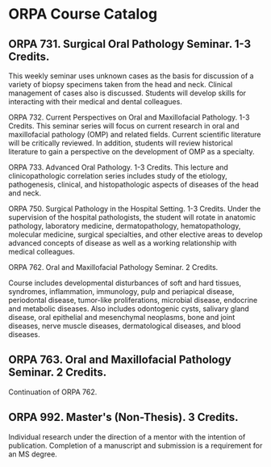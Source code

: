 # ORPA Course Catalog

## ORPA 731. Surgical Oral Pathology Seminar. 1-3 Credits.
This weekly seminar uses unknown cases as the basis for discussion of a variety of biopsy specimens taken from the head and neck. Clinical management of cases also is discussed. Students will develop skills for interacting with their medical and dental colleagues.

ORPA 732. Current Perspectives on Oral and Maxillofacial Pathology. 1-3 Credits.
This seminar series will focus on current research in oral and maxillofacial pathology (OMP) and related fields. Current scientific literature will be critically reviewed. In addition, students will review historical literature to gain a perspective on the development of OMP as a specialty.

ORPA 733. Advanced Oral Pathology. 1-3 Credits.
This lecture and clinicopathologic correlation series includes study of the etiology, pathogenesis, clinical, and histopathologic aspects of diseases of the head and neck.

ORPA 750. Surgical Pathology in the Hospital Setting. 1-3 Credits.
Under the supervision of the hospital pathologists, the student will rotate in anatomic pathology, laboratory medicine, dermatopathology, hematopathology, molecular medicine, surgical specialties, and other elective areas to develop advanced concepts of disease as well as a working relationship with medical colleagues.

ORPA 762. Oral and Maxillofacial Pathology Seminar. 2 Credits.

Course includes developmental disturbances of soft and hard tissues, syndromes, inflammation, immunology, pulp and periapical disease, periodontal disease, tumor-like proliferations, microbial disease, endocrine and metabolic diseases. Also includes odontogenic cysts, salivary gland disease, oral epithelial and mesenchymal neoplasms, bone and joint diseases, nerve muscle diseases, dermatological diseases, and blood diseases.

## ORPA 763. Oral and Maxillofacial Pathology Seminar. 2 Credits.

Continuation of ORPA 762.

## ORPA 992. Master's (Non-Thesis). 3 Credits.

Individual research under the direction of a mentor with the intention of publication. Completion of a manuscript and submission is a requirement for an MS degree.

